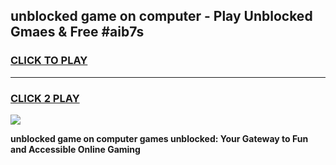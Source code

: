 
## unblocked game on computer - Play Unblocked Gmaes & Free #aib7s
<h3>
<a href="https://premium.freeplayer.one?title=unblocked_game_on_computer&ref=03M">CLICK TO PLAY</a></h3>
<hr>

<h3>
<a href="https://premium.freeplayer.one?title=unblocked_game_on_computer&ref=03M">CLICK 2 PLAY</a>
  
</h3>

<a href="https://premium.freeplayer.one?title=unblocked_game_on_computer&ref=03M"><img src="https://clearcache.store/games.png"></a>


**unblocked game on computer games unblocked: Your Gateway to Fun and Accessible Online Gaming**
